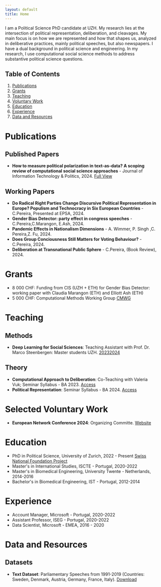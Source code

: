 ```yaml
---
layout: default
title: Home
---
```


I am a Political Science PhD candidate at UZH. My research lies at the intersection of political representation, deliberation, and cleavages. My main focus is on how we are represented and how that shapes us, analyzed in deliberative practices, mainly political speeches, but also newspapers. I have a dual background in political science and engineering. In my research, I use computational social science methods to address substantive political science questions.

## Table of Contents
1. [Publications](#publications)
2. [Grants](#grants)
3. [Teaching](#teaching)
4. [Voluntary Work](#work)
5. [Education](#education)
6. [Experience](#experience)
7. [Data and Resources](#data-and-resources)

# Publications

## Published Papers

- **How to measure political polarization in text-as-data? A scoping review of computational social science approaches** - Journal of Information Technology & Politics, 2024. [Full View](https://doi.org/10.1080/19331681.2024.2318404)

## Working Papers

- **Do Radical Right Parties Change Discursive Political Representation in Europe? Populism and Technocracy in Six European Countries** - C.Pereira, Presented at EPSA, 2024. 
- **Gender Bias Detector: party effect in congress speeches** - C.Pereira,C.Marangon, E.Ash, 2024. 
- **Pandemic Effects in Nationalism Dimensions** -   A. Wimmer, P. Singh ,C. Pereira,Z. Fu, 2024. 
- **Does Group Conciousness Still Matters for Voting Behaviour?** - C.Pereira, 2024. 
- **Deliberation at Transnational Public Sphere** - C.Pereira, (Book Review), 2024. 


# Grants

- 8 000 CHF: Funding from CIS (UZH + ETH) for Gender Bias Detector: working paper with Claudia Marangon (ETH) and Elliott Ash (ETH)
- 5 000 CHF: Computational Methods Working Group [CMWG](http://www.cssmethods.uzh.ch/)

# Teaching

## Methods
- **Deep Learning for Social Sciences**: Teaching Assistant with Prof. Dr. Marco Steenbergen: Master students UZH. [2023](https://github.com/CT-P/dlss)[2024](https://github.com/CT-P/dlss24)

## Theory

- **Computational Approach to Deliberation**: Co-Teaching with Valeria Vuk; Seminar Syllabus - BA 2023. [Access](#)
- **Political Representation**: Seminar Syllabus - BA 2024. [Access](#)

# Selected Voluntary Work

- **European Network Conference 2024**: Organizing Committe. [Website](https://www.egn.ac)


# Education

- PhD in Political Science, University of Zurich, 2022 - Present
[Swiss National Foundation Project](https://data.snf.ch/grants/grant/205975)
- Master's in International Studies, ISCTE - Portugal, 2020-2022
- Master's in Biomedical Engineering, University Twente - Netherlands, 2014-2016
- Bachelor's in Biomedical Engineering, IST - Portugal, 2012-2014

# Experience

- Account Manager, Microsoft - Portugal, 2020-2022
- Assistant Professor, ISEG - Portugal, 2020-2022
- Data Scientist, Microsoft - EMEA, 2016 - 2020

# Data and Resources

## Datasets

- **Text Dataset**: Parliamentary Speeches from 1991-2019 (Countries: Sweden, Denmark, Austria, Germany, France, Italy). [Download](#)


